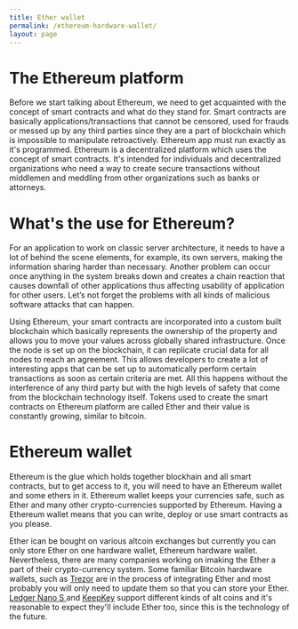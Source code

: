 ```yaml
---
title: Ether wallet
permalink: /ethereum-hardware-wallet/
layout: page
---
```



# The Ethereum platform
Before we start talking about Ethereum, we need to get acquainted with the concept of smart contracts and what do they stand for. Smart contracts are basically applications/transactions that cannot be censored, used for frauds or messed up by any third parties since they are a part of blockchain which is impossible to manipulate retroactively. Ethereum app must run exactly as it's programmed. Ethereum is a decentralized platform which uses the concept of smart contracts. It's intended for individuals and decentralized organizations who need a way to create secure transactions without middlemen and meddling from other organizations such as banks or attorneys.

# What's the use for Ethereum?

For an application to work on classic server architecture, it needs to have a lot of behind the scene elements, for example, its own servers, making the information sharing harder than necessary. Another problem can occur once anything in the system breaks down and creates a chain reaction that causes downfall of other applications thus affecting usability of application for other users. Let’s not forget the problems with all kinds of malicious software attacks that can happen.

Using Ethereum, your smart contracts are incorporated into a custom built blockchain which basically represents the ownership of the property and allows you to move your values across globally shared infrastructure. Once the node is set up on the blockchain, it can replicate crucial data for all nodes to reach an agreement. This allows developers to create a lot of interesting apps that can be set up to automatically perform certain transactions as soon as certain criteria are met. All this happens without the interference of any third party but with the high levels of safety that come from the blockchain technology itself. Tokens used to create the smart contracts on Ethereum platform are called Ether and their value is constantly growing, similar to bitcoin.
# Ethereum wallet
Ethereum is the glue which holds together blockhain and all smart contracts, but to get access to it, you will need to have an Ethereum wallet and some ethers in it. Ethereum wallet keeps your currencies safe, such as Ether and many other crypto-currencies supported by Ethereum. Having a Ethereum wallet means that you can write, deploy or use smart contracts as you please.

Ether ican be bought on various altcoin exchanges  but currently you can only store Ether on one hardware wallet, Ethereum hardware wallet. Nevertheless, there are many companies working on imaking the Ether  a part of their crypto-currency system. Some familiar Bitcoin hardware wallets, such as [Trezor](http://buyhardwarewallet.com/trezor-wallet) are in the process of integrating Ether and most probably you will only need to update them so that you can store your Ether. [Ledger Nano S ](http://buyhardwarewallet.com/ledger-wallet) and [KeepKey](http://buyhardwarewallet.com/keepkey-wallet) support different kinds of alt coins and it's reasonable to expect they'll include Ether too, since this is the technology of the future.
